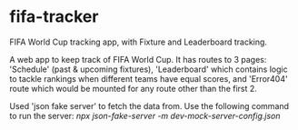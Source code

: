 # fifa-tracker
FIFA World Cup tracking app, with Fixture and Leaderboard tracking.

A web app to keep track of FIFA World Cup. It has routes to 3 pages: 'Schedule' (past & upcoming fixtures), 'Leaderboard' which contains logic to tackle rankings when different teams have equal scores, and 'Error404' route which would be mounted for any route other than the first 2.

Used 'json fake server' to fetch the data from.
Use the following command to run the server:
<i>npx json-fake-server -m dev-mock-server-config.json</i>
